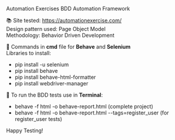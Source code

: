 Automation Exercises BDD Automation Framework

📚 
Site tested: https://automationexercise.com/ \
Design pattern used: Page Object Model\
Methodology: Behavior Driven Development

📝 
Commands in **cmd** file for **Behave** and **Selenium**\
Libraries to install:
* pip install -u selenium
* pip install behave
* pip install behave-html-formatter
* pip install webdriver-manager

📝 
To run the BDD tests use in **Terminal**:
* behave -f html -o behave-report.html  (complete project)
* behave -f html -o behave-report.html  --tags=register_user (for register_user tests)

Happy Testing!

